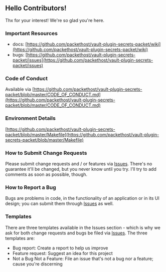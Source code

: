 ## Hello Contributors!
  Thx for your interest! We're so glad you're here. 

### Important Resources
  - docs: [https://github.com/packethost/vault-plugin-secrets-packet/wiki](https://github.com/packethost/vault-plugin-secrets-packet/wiki)
  - bugs: [https://github.com/packethost/vault-plugin-secrets-packet/issues](https://github.com/packethost/vault-plugin-secrets-packet/issues)

### Code of Conduct
Available via [https://github.com/packethost/vault-plugin-secrets-packet/blob/master/CODE_OF_CONDUCT.md](https://github.com/packethost/vault-plugin-secrets-packet/blob/master/CODE_OF_CONDUCT.md)

### Environment Details
[https://github.com/packethost/vault-plugin-secrets-packet/blob/master/Makefile](https://github.com/packethost/vault-plugin-secrets-packet/blob/master/Makefile)

### How to Submit Change Requests
Please submit change requests and / or features via [Issues](https://github.com/packethost/vault-plugin-secrets-packet/issues). There's no guarantee it'll be changed, but you never know until you try. I'll try to add comments as soon as possible, though.

### How to Report a Bug
Bugs are problems in code, in the functionality of an application or in its UI design; you can submit them through [Issues](https://github.com/packethost/vault-plugin-secrets-packet/issues) as well.

### Templates
There are three templates available in the Issues section - which is why we ask for both change requests and bugs be filed via [Issues](https://github.com/packethost/vault-plugin-secrets-packet/issues). The three templates are:
  - Bug report: Create a report to help us improve
  - Feature request: Suggest an idea for this project
  - Not a Bug Not a Feature: File an issue that's not a bug nor a feature; cause you're discerning
